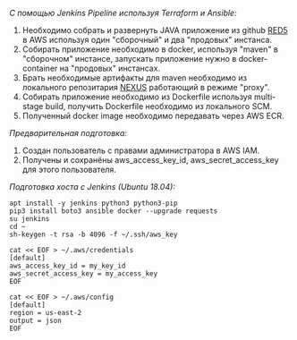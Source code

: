 _С помощью Jenkins Pipeline используя Terraform и Ansible:_
1. Необходимо собрать и развернуть JAVA приложение из github [RED5](https://github.com/Red5/red5-server.git) в AWS используя один "сборочный" и два "продовых" инстанса.
1. Собирать приложение необходимо в docker, используя "maven" в "сборочном" инстансе, запускать приложение нужно в docker-container на "продовых" инстансах.
1. Брать необходимые артифакты для maven необходимо из локального репозитария [NEXUS](https://nexus.6ax.su) работающий в режиме "proxy".
1. Собирать приложение необходимо из Dockerfile используя multi-stage build, получить Dockerfile необходимо из локального SCM.
1. Полученный docker image необходимо передавать через AWS ECR.

_Предварительная подготовка:_
1. Создан пользователь с правами администратора в AWS IAM.
2. Получены и сохранёны aws_access_key_id, aws_secret_access_key для этого пользователя.

_Подготовка хоста с Jenkins (Ubuntu 18.04):_
```
apt install -y jenkins python3 python3-pip
pip3 install boto3 ansible docker --upgrade requests
su jenkins
cd ~
sh-keygen -t rsa -b 4096 -f ~/.ssh/aws_key

cat << EOF > ~/.aws/credentials
[default]
aws_access_key_id = my_key_id
aws_secret_access_key = my_access_key
EOF

cat << EOF > ~/.aws/config
[default]
region = us-east-2
output = json
EOF
```

